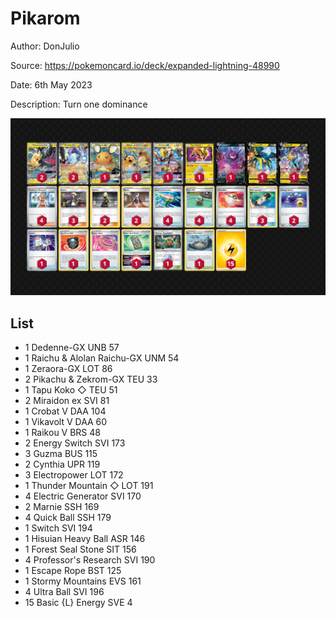 # Pikarom

Author: DonJulio

Source: <https://pokemoncard.io/deck/expanded-lightning-48990>

Date: 6th May 2023

Description: Turn one dominance

![decklist](../../images/SVI/Pikarom/3-%20Pikarom.png)

## List

* 1 Dedenne-GX UNB 57
* 1 Raichu & Alolan Raichu-GX UNM 54
* 1 Zeraora-GX LOT 86
* 2 Pikachu & Zekrom-GX TEU 33
* 1 Tapu Koko ◇ TEU 51
* 2 Miraidon ex SVI 81
* 1 Crobat V DAA 104
* 1 Vikavolt V DAA 60
* 1 Raikou V BRS 48
* 2 Energy Switch SVI 173
* 3 Guzma BUS 115
* 2 Cynthia UPR 119
* 3 Electropower LOT 172
* 1 Thunder Mountain ◇ LOT 191
* 4 Electric Generator SVI 170
* 2 Marnie SSH 169
* 4 Quick Ball SSH 179
* 1 Switch SVI 194
* 1 Hisuian Heavy Ball ASR 146
* 1 Forest Seal Stone SIT 156
* 4 Professor's Research SVI 190
* 1 Escape Rope BST 125
* 1 Stormy Mountains EVS 161
* 4 Ultra Ball SVI 196
* 15 Basic {L} Energy SVE 4
